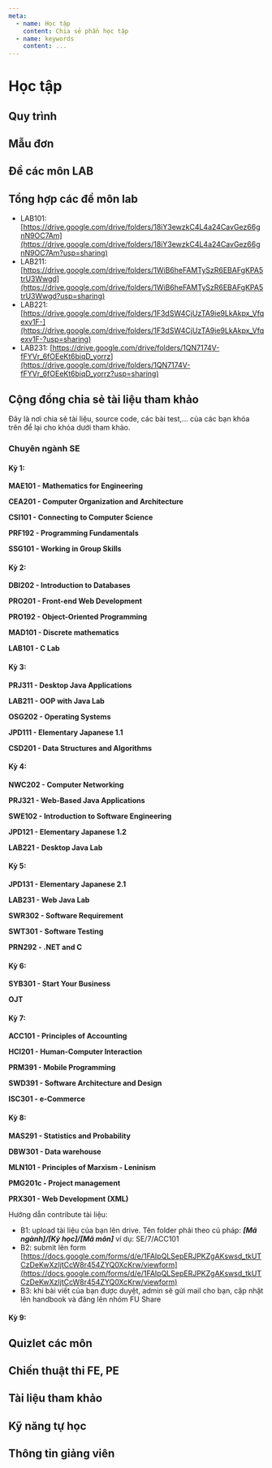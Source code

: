 ```yaml
---
meta:
  - name: Học tập
    content: Chia sẻ phần học tập
  - name: keywords
    content: ...
---
```


# Học tập

## Quy trình

## Mẫu đơn

## Đề các môn LAB

## Tổng hợp các đề môn lab

- LAB101: [https://drive.google.com/drive/folders/18iY3ewzkC4L4a24CavGez66gnN9OC7Am](https://drive.google.com/drive/folders/18iY3ewzkC4L4a24CavGez66gnN9OC7Am?usp=sharing)
- LAB211: [https://drive.google.com/drive/folders/1WiB6heFAMTySzR6EBAFgKPA5trU3Wwgd](https://drive.google.com/drive/folders/1WiB6heFAMTySzR6EBAFgKPA5trU3Wwgd?usp=sharing)
- LAB221: [https://drive.google.com/drive/folders/1F3dSW4CjUzTA9ie9LkAkpx_Vfqexv1F-](https://drive.google.com/drive/folders/1F3dSW4CjUzTA9ie9LkAkpx_Vfqexv1F-?usp=sharing)
- LAB231: [https://drive.google.com/drive/folders/1QN7174V-fFYVr_6fOEeKt6biqD_yorrz](https://drive.google.com/drive/folders/1QN7174V-fFYVr_6fOEeKt6biqD_yorrz?usp=sharing)

## Cộng đồng chia sẻ tài liệu tham khảo

Đây là nơi chia sẻ tài liệu, source code, các bài test,... của các bạn khóa trên để lại cho khóa dưới tham khảo.

### Chuyên ngành SE

#### Kỳ 1:

**MAE101 - Mathematics for Engineering**

**CEA201 - Computer Organization and Architecture**

**CSI101 - Connecting to Computer Science**

**PRF192 - Programming Fundamentals**

**SSG101 - Working in Group Skills**

#### Kỳ 2:

**DBI202 - Introduction to Databases**

**PRO201 - Front-end Web Development**

**PRO192 - Object-Oriented Programming**

**MAD101 - Discrete mathematics**

**LAB101 - C Lab**

#### Kỳ 3:

**PRJ311 - Desktop Java Applications**

**LAB211 - OOP with Java Lab**

**OSG202 - Operating Systems**

**JPD111 - Elementary Japanese 1.1**

**CSD201 - Data Structures and Algorithms**

#### Kỳ 4:

**NWC202 - Computer Networking**

**PRJ321 - Web-Based Java Applications**

**SWE102 - Introduction to Software Engineering**

**JPD121 - Elementary Japanese 1.2**

**LAB221 - Desktop Java Lab**

#### Kỳ 5:

**JPD131 - Elementary Japanese 2.1**

**LAB231 - Web Java Lab**

**SWR302 - Software Requirement**

**SWT301 - Software Testing**

**PRN292 - .NET and C**

#### Kỳ 6:

**SYB301 - Start Your Business**

**OJT**

#### Kỳ 7:

**ACC101 - Principles of Accounting**

**HCI201 - Human-Computer Interaction**

**PRM391 - Mobile Programming**

**SWD391 - Software Architecture and Design**

**ISC301 - e-Commerce**

#### Kỳ 8:

**MAS291 - Statistics and Probability**

**DBW301 - Data warehouse**

**MLN101 - Principles of Marxism - Leninism**

**PMG201c - Project management**

**PRX301 - Web Development (XML)**

Hướng dẫn contribute tài liệu:

- B1: upload tài liệu của bạn lên drive. Tên folder phải theo cú pháp: **_[Mã ngành]/[Kỳ học]/[Mã môn]_** ví dụ: SE/7/ACC101
- B2: submit lên form [https://docs.google.com/forms/d/e/1FAIpQLSepERJPKZgAKswsd_tkUTCzDeKwXzIjtCcW8r454ZYQ0XcKrw/viewform](https://docs.google.com/forms/d/e/1FAIpQLSepERJPKZgAKswsd_tkUTCzDeKwXzIjtCcW8r454ZYQ0XcKrw/viewform)
- B3: khi bài viết của bạn được duyệt, admin sẽ gửi mail cho bạn, cập nhật lên handbook và đăng lên nhóm FU Share

#### Kỳ 9:

## Quizlet các môn

## Chiến thuật thi FE, PE

## Tài liệu tham khảo

## Kỹ năng tự học

## Thông tin giảng viên
